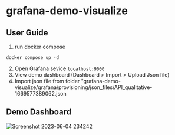 # grafana-demo-visualize
 
## User Guide
1. run docker compose
```
docker compose up -d
```
2. Open Grafana sevice `localhost:9000`
3. View demo dashboard (Dashboard > Import > Upload Json file)
4. Import json file from folder "grafana-demo-visualize/grafana/provisioning/json_files/API_qualitative-1669577389062.json

## Demo Dashboard
![Screenshot 2023-06-04 234242](https://github.com/62070271/grafana-demo-visualize/assets/57053814/926ef77d-da77-4146-a10b-76e7bd73f3b9)
